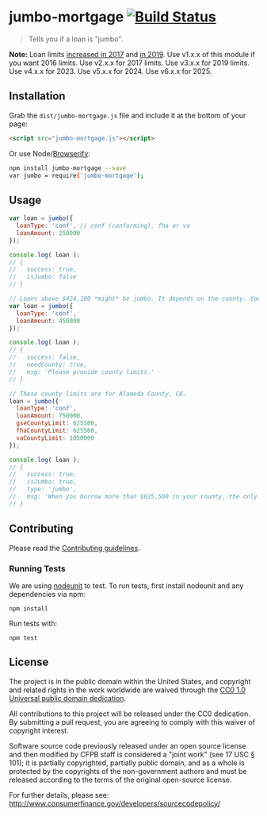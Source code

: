 # jumbo-mortgage [![Build Status](https://secure.travis-ci.org/cfpb/jumbo-mortgage.png?branch=master)](http://travis-ci.org/cfpb/jumbo-mortgage)

> Tells you if a loan is "jumbo".

**Note:** Loan limits [increased in 2017](https://www.fhfa.gov/Media/PublicAffairs/Pages/FHFA-Announces-Increase-in-Maximum-Conforming-Loan-Limits-for-Fannie-Mae-and-Freddie-Mac-in-2017.aspx) and [in 2019](https://www.fhfa.gov/Media/PublicAffairs/Pages/FHFA-Announces-Maximum-Conforming-Loan-Limits-for-2019.aspx). Use v1.x.x of this module if you want 2016 limits. Use v2.x.x for 2017 limits. Use v3.x.x for 2019 limits. Use v4.x.x for 2023. Use v5.x.x for 2024. Use v6.x.x for 2025.

## Installation

Grab the `dist/jumbo-mortgage.js` file and include it at the bottom of your page:

```html
<script src="jumbo-mortgage.js"></script>
```

Or use Node/[Browserify](http://browserify.org/):

```sh
npm install jumbo-mortgage --save
var jumbo = require('jumbo-mortgage');
```

## Usage

```javascript
var loan = jumbo({
  loanType: 'conf', // conf (conforming), fha or va
  loanAmount: 250000
});

console.log( loan );
// {
//   success: true,
//   isJumbo: false
// }
```

```javascript
// Loans above $424,100 *might* be jumbo. It depends on the county. You'll need to provide county limits.
var loan = jumbo({
  loanType: 'conf',
  loanAmount: 450000
});

console.log( loan );
// {
//   success: false,
//   needCounty: true,
//   msg: 'Please provide county limits.'
// }
```

```javascript
// These county limits are for Alameda County, CA.
loan = jumbo({
  loanType: 'conf',
  loanAmount: 750000,
  gseCountyLimit: 625500,
  fhaCountyLimit: 625500,
  vaCountyLimit: 1050000
});

console.log( loan );
// {
//   success: true,
//   isJumbo: true,
//   type: 'jumbo',
//   msg: 'When you borrow more than $625,500 in your county, the only loan type available to you is a jumbo (non-conforming) loan.'
// }
```

## Contributing

Please read the [Contributing guidelines](CONTRIBUTING.md).

### Running Tests

We are using [nodeunit](https://github.com/caolan/nodeunit) to test. To run tests, first install nodeunit and any dependencies via npm:

```
npm install
```

Run tests with:

```
npm test
```

## License

The project is in the public domain within the United States, and
copyright and related rights in the work worldwide are waived through
the [CC0 1.0 Universal public domain dedication](http://creativecommons.org/publicdomain/zero/1.0/).

All contributions to this project will be released under the CC0
dedication. By submitting a pull request, you are agreeing to comply
with this waiver of copyright interest.

Software source code previously released under an open source license and then modified by CFPB staff is considered a "joint work" (see 17 USC § 101); it is partially copyrighted, partially public domain, and as a whole is protected by the copyrights of the non-government authors and must be released according to the terms of the original open-source license.

For further details, please see: http://www.consumerfinance.gov/developers/sourcecodepolicy/
